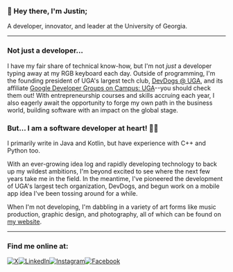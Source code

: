 ### **👋 Hey there, I'm Justin;**
A developer, innovator, and leader at the University of Georgia.

---
### Not just a developer...
I have my fair share of technical know-how, but I'm not *just* a developer typing away at my RGB keyboard each day. Outside of programming, I'm the founding president of UGA's largest tech club, [DevDogs @ UGA](https://linktr.ee/devdogs), and its affiliate [Google Developer Groups on Campus: UGA](https://gdg.community.dev/gdg-on-campus-university-of-georgia-athens-united-states/)--you should check them out! With entrepreneurship courses and skills accruing each year, I also eagerly await the opportunity to forge my own path in the business world, building software with an impact on the global stage.

### But... I am a software developer at heart! 🧑‍💻
I primarily write in Java and Kotlin, but have experience with C++ and Python too.

With an ever-growing idea log and rapidly developing technology to back up my wildest ambitions, I'm beyond excited to see where the next few years take me in the field. In the meantime, I've pioneered the development of UGA's largest tech organization, DevDogs, and begun work on a mobile app idea I've been tossing around for a while.

When I'm not developing, I'm dabbling in a variety of art forms like music production, graphic design, and photography, all of which can be found on [my website](https://www.justinquinnb.com).

---

### Find me online at:
[![X](https://img.shields.io/badge/X-%23000000.svg?style=for-the-badge&logo=X&logoColor=white)](https://twitter.com/justinquinnb)[![LinkedIn](https://img.shields.io/badge/linkedin-%230077B5.svg?style=for-the-badge&logo=linkedin&logoColor=white)](https://www.linkedin.com/in/justinqbrand/)[![Instagram](https://img.shields.io/badge/Instagram-%23E4405F.svg?style=for-the-badge&logo=Instagram&logoColor=white)](https://instagram.com/justinquinnb)[![Facebook](https://img.shields.io/badge/Facebook-%231877F2.svg?style=for-the-badge&logo=Facebook&logoColor=white)](https://www.facebook.com/justinquinnb)

